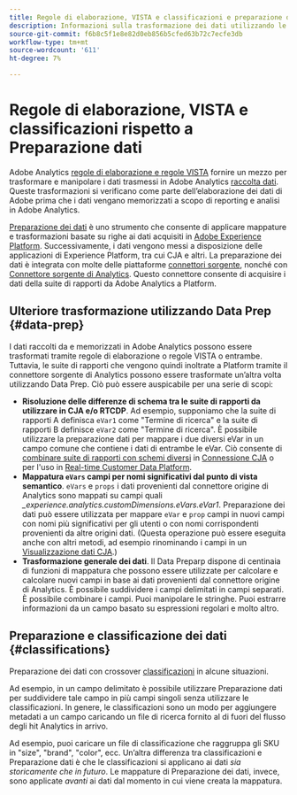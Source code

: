 ```yaml
---
title: Regole di elaborazione, VISTA e classificazioni e preparazione dei dati per il connettore di origine di Analytics
description: Informazioni sulla trasformazione dei dati utilizzando le regole di elaborazione e VISTA rispetto all’utilizzo di Data Prep
source-git-commit: f6b8c5f1e8e82d0eb856b5cfed63b72c7ecfe3db
workflow-type: tm+mt
source-wordcount: '611'
ht-degree: 7%

---
```



# Regole di elaborazione, VISTA e classificazioni rispetto a Preparazione dati

Adobe Analytics [regole di elaborazione e regole VISTA](https://experienceleague.adobe.com/docs/analytics/admin/admin-tools/processing-rules/processing-rules-configuration/processing-rule-order.html?lang=en) fornire un mezzo per trasformare e manipolare i dati trasmessi in Adobe Analytics [raccolta dati](https://experienceleague.adobe.com/docs/analytics/analyze/reports-analytics/reporting-interface/overview-data-collection.html?lang=en). Queste trasformazioni si verificano come parte dell’elaborazione dei dati di Adobe prima che i dati vengano memorizzati a scopo di reporting e analisi in Adobe Analytics.

[Preparazione dei dati](https://experienceleague.adobe.com/docs/experience-platform/data-prep/home.html?lang=it) è uno strumento che consente di applicare mappature e trasformazioni basate su righe ai dati acquisiti in [Adobe Experience Platform](https://experienceleague.adobe.com/docs/experience-platform.html?lang=en). Successivamente, i dati vengono messi a disposizione delle applicazioni di Experience Platform, tra cui CJA e altri. La preparazione dei dati è integrata con molte delle piattaforme [connettori sorgente](https://experienceleague.adobe.com/docs/experience-platform/sources/home.html?lang=it), nonché con [Connettore sorgente di Analytics](https://experienceleague.adobe.com/docs/experience-platform/sources/ui-tutorials/create/adobe-applications/analytics.html?lang=it). Questo connettore consente di acquisire i dati della suite di rapporti da Adobe Analytics a Platform.

## Ulteriore trasformazione utilizzando Data Prep {#data-prep}

I dati raccolti da e memorizzati in Adobe Analytics possono essere trasformati tramite regole di elaborazione o regole VISTA o entrambe. Tuttavia, le suite di rapporti che vengono quindi inoltrate a Platform tramite il connettore sorgente di Analytics possono essere trasformate un’altra volta utilizzando Data Prep. Ciò può essere auspicabile per una serie di scopi:

* **Risoluzione delle differenze di schema tra le suite di rapporti da utilizzare in CJA e/o RTCDP**. Ad esempio, supponiamo che la suite di rapporti A definisca `eVar1` come &quot;Termine di ricerca&quot; e la suite di rapporti B definisce `eVar2` come &quot;Termine di ricerca&quot;. È possibile utilizzare la preparazione dati per mappare i due diversi eVar in un campo comune che contiene i dati di entrambe le eVar. Ciò consente di [combinare suite di rapporti con schemi diversi](https://experienceleague.adobe.com/docs/analytics-platform/using/cja-usecases/combine-report-suites.html?lang=en) in [Connessione CJA](/help/connections/overview.md) o per l&#39;uso in [Real-time Customer Data Platform](https://experienceleague.adobe.com/docs/platform-learn/tutorials/application-services/rtcdp/understanding-the-real-time-customer-data-platform.html?lang=it).
* **Mappatura `eVars` campi per nomi significativi dal punto di vista semantico**. `eVars` e `props` i dati provenienti dal connettore origine di Analytics sono mappati su campi quali _\_experience.analytics.customDimensions.eVars.eVar1_. Preparazione dei dati può essere utilizzata per mappare `eVar` e `prop` campi in nuovi campi con nomi più significativi per gli utenti o con nomi corrispondenti provenienti da altre origini dati. (Questa operazione può essere eseguita anche con altri metodi, ad esempio rinominando i campi in un [Visualizzazione dati CJA](/help/data-views/create-dataview.md).)
* **Trasformazione generale dei dati**. Il Data Preparp dispone di centinaia di funzioni di mappatura che possono essere utilizzate per calcolare e calcolare nuovi campi in base ai dati provenienti dal connettore origine di Analytics. È possibile suddividere i campi delimitati in campi separati. È possibile combinare i campi. Puoi manipolare le stringhe. Puoi estrarre informazioni da un campo basato su espressioni regolari e molto altro.

## Preparazione e classificazione dei dati {#classifications}

Preparazione dei dati con crossover [classificazioni](https://experienceleague.adobe.com/docs/analytics/components/classifications/c-classifications.html?lang=it) in alcune situazioni.

Ad esempio, in un campo delimitato è possibile utilizzare Preparazione dati per suddividere tale campo in più campi singoli senza utilizzare le classificazioni. In genere, le classificazioni sono un modo per aggiungere metadati a un campo caricando un file di ricerca fornito al di fuori del flusso degli hit Analytics in arrivo.

Ad esempio, puoi caricare un file di classificazione che raggruppa gli SKU in &quot;size&quot;, &quot;brand&quot;, &quot;color&quot;, ecc. Un’altra differenza tra classificazioni e Preparazione dati è che le classificazioni si applicano ai dati _sia storicamente che in futuro_. Le mappature di Preparazione dei dati, invece, sono applicate _avanti_ ai dati dal momento in cui viene creata la mappatura.

